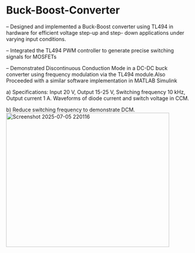 # Buck-Boost-Converter

– Designed and implemented a Buck-Boost converter using TL494 in hardware for efficient voltage step-up and step-
down applications under varying input conditions.

– Integrated the TL494 PWM controller to generate precise switching signals for MOSFETs

– Demonstrated Discontinuous Conduction Mode in a DC-DC buck converter using frequency modulation via the
TL494 module.Also Proceeded with a similar software implementation in MATLAB Simulink

a) Specifications: Input 20 V, Output 15-25 V, Switching frequency 10 kHz, Output current 1 A.
Waveforms of diode current and switch voltage in CCM.

b) Reduce switching frequency to demonstrate DCM.
<img width="444" height="365" alt="Screenshot 2025-07-05 220116" src="https://github.com/user-attachments/assets/e91876e6-88ec-498e-ab2f-f2c8b347a33c" />
